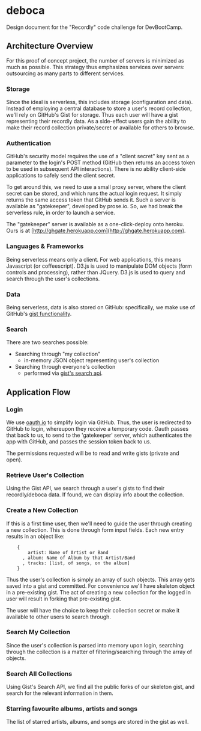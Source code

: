 ---
---
# deboca
Design document for the "Recordly" code challenge for DevBootCamp.

## Architecture Overview
For this proof of concept project, the number of servers is minimized as much as
possible. This strategy thus emphasizes services over servers: outsourcing as
many parts to different services.

### Storage
Since the ideal is serverless, this includes storage (configuration and data).
Instead of employing a central database to store a user's record collection,
we'll rely on GitHub's Gist for storage.  Thus each user will have a gist
representing their recordly data.  As a side-effect users gain the ability to
make their record collection private/secret or available for others to browse.

### Authentication
GitHub's security model requires the use of a "client secret" key sent as a
parameter to the login's POST method (GitHub then returns an access token to be
used in subsequent API interactions).  There is no ability client-side
applications to safely send the client secret.

To get around this, we need to use a small proxy server, where the client secret
can be stored, and which runs the actual login request. It simply returns the
same access token that GitHub sends it.  Such a server is available as
"gatekeeper", developed by prose.io. So, we had break the serverless rule, in order to launch a service.

The "gatekeeper" server is available as a one-click-deploy onto heroku. Ours
is at [http://ghgate.herokuapp.com](http://ghgate.herokuapp.com).

### Languages & Frameworks
Being serverless means only a client. For web applications, this means
Javascript (or coffeescript).  D3.js is used to manipulate DOM objects (form
controls and processing), rather than JQuery.  D3.js is used to query and search
through the user's collections.

### Data
Being serverless, data is also stored on GitHub: specifically, we make use of
GitHub's [gist functionality](https://gist.github.com).

### Search
There are two searches possible:

  * Searching through "my collection"
    * in-memory JSON object representing user's collection
  * Searching through everyone's collection
    * performed via [gist's search api](https://gist.github.com/search#search_cheatsheet_pane).

## Application Flow

### Login
We use [oauth.io](http://oauth.io/) to simplify login via GitHub. Thus, the user
is redirected to GitHub to login, whereupon they receive a temporary code.
Oauth passes that back to us, to send to the 'gatekeeper' server, which
authenticates the app with GitHub, and passes the session token back to us.

The permissions requested will be to read and write gists (private and open).

### Retrieve User's Collection
Using the Gist API, we search through a user's gists to find their
recordly/deboca data.  If found, we can display info about the collection.

### Create a New Collection
If this is  a first time user, then we'll need to guide the user through
creating a new collection.  This is done through form input fields. Each new
entry results in an object like:
```
    {
        artist: Name of Artist or Band
      , album: Name of Album by that Artist/Band
      , tracks: [list, of songs, on the album]
    }
```

Thus the user's collection is simply an array of such objects.  This array gets
saved into a gist and committed.  For convenience we'll have skeleton object in
a pre-existing gist.  The act of creating a new collection for the logged in
user will result in forking that pre-existing gist.

The user will have the choice to keep their collection secret or make it
available to other users to search through.

### Search My Collection
Since the user's collection is parsed into memory upon login, searching through
the collection is a matter of filtering/searching through the array of objects.

### Search All Collections
Using Gist's Search API, we find all the public forks of our skeleton gist, and
search for the relevant information in them.

### Starring favourite albums, artists and songs
The list of starred artists, albums, and songs are stored in the gist as well.
